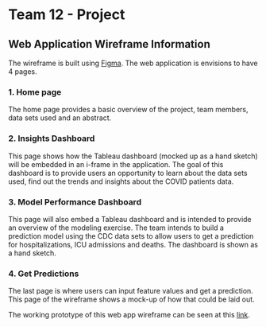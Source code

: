 # Team 12 - Project
## Web Application Wireframe Information

The wireframe is built using [Figma](https://www.figma.com/). The web application is envisions to have 4 pages. 

### 1. Home page
The home page provides a basic overview of the project, team members, data sets used and an abstract. 

### 2. Insights Dashboard
This page shows how the Tableau dashboard (mocked up as a hand sketch) will be embedded in an i-frame in the application. The goal of this dashboard is to provide users an opportunity to learn about the data sets used, find out the trends and insights about the COVID patients data. 

### 3. Model Performance Dashboard
This page will also embed a Tableau dashboard and is intended to provide an overview of the modeling exercise. The team intends to build a prediction model using the CDC data sets to allow users to get a prediction for hospitalizations, ICU admissions and deaths. The dashboard is shown as a hand sketch.

### 4. Get Predictions
The last page is where users can input feature values and get a prediction. This page of the wireframe shows a mock-up of how that could be laid out. 

The working prototype of this web app wireframe can be seen at this [link](https://www.figma.com/proto/U2cieCsx1zauvFY2QQUfLe/Team12_Wireframe?node-id=36%3A2&scaling=min-zoom&page-id=0%3A1&starting-point-node-id=1%3A3).